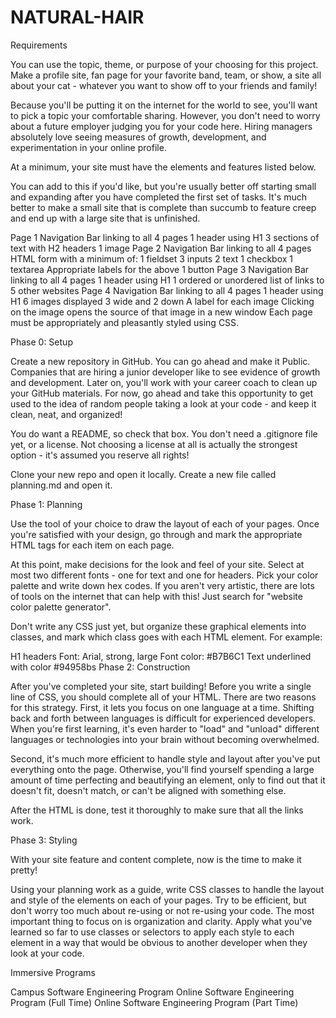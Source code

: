 # NATURAL-HAIR
Requirements

You can use the topic, theme, or purpose of your choosing for this project. Make a profile site, fan page for your favorite band, team, or show, a site all about your cat - whatever you want to show off to your friends and family!

Because you'll be putting it on the internet for the world to see, you'll want to pick a topic your comfortable sharing. However, you don't need to worry about a future employer judging you for your code here. Hiring managers absolutely love seeing measures of growth, development, and experimentation in your online profile.

At a minimum, your site must have the elements and features listed below.

You can add to this if you'd like, but you're usually better off starting small and expanding after you have completed the first set of tasks. It's much better to make a small site that is complete than succumb to feature creep and end up with a large site that is unfinished.

Page 1
Navigation Bar linking to all 4 pages
1 header using H1
3 sections of text with H2 headers
1 image
Page 2
Navigation Bar linking to all 4 pages
HTML form with a minimum of:
1 fieldset
3 inputs
2 text
1 checkbox
1 textarea
Appropriate labels for the above
1 button
Page 3
Navigation Bar linking to all 4 pages
1 header using H1
1 ordered or unordered list of links to 5 other websites
Page 4
Navigation Bar linking to all 4 pages
1 header using H1
6 images displayed 3 wide and 2 down
A label for each image
Clicking on the image opens the source of that image in a new window
Each page must be appropriately and pleasantly styled using CSS.

Phase 0: Setup

Create a new repository in GitHub. You can go ahead and make it Public. Companies that are hiring a junior developer like to see evidence of growth and development. Later on, you'll work with your career coach to clean up your GitHub materials. For now, go ahead and take this opportunity to get used to the idea of random people taking a look at your code - and keep it clean, neat, and organized!

You do want a README, so check that box. You don't need a .gitignore file yet, or a license. Not choosing a license at all is actually the strongest option - it's assumed you reserve all rights!

Clone your new repo and open it locally. Create a new file called planning.md and open it.

Phase 1: Planning

Use the tool of your choice to draw the layout of each of your pages. Once you're satisfied with your design, go through and mark the appropriate HTML tags for each item on each page.

At this point, make decisions for the look and feel of your site. Select at most two different fonts - one for text and one for headers. Pick your color palette and write down hex codes. If you aren't very artistic, there are lots of tools on the internet that can help with this! Just search for "website color palette generator".

Don't write any CSS just yet, but organize these graphical elements into classes, and mark which class goes with each HTML element. For example:

H1 headers
Font:  Arial, strong, large
Font color: #B7B6C1
Text underlined with color #94958bs
Phase 2: Construction

After you've completed your site, start building! Before you write a single line of CSS, you should complete all of your HTML. There are two reasons for this strategy. First, it lets you focus on one language at a time. Shifting back and forth between languages is difficult for experienced developers. When you're first learning, it's even harder to "load" and "unload" different languages or technologies into your brain without becoming overwhelmed.

Second, it's much more efficient to handle style and layout after you've put everything onto the page. Otherwise, you'll find yourself spending a large amount of time perfecting and beautifying an element, only to find out that it doesn't fit, doesn't match, or can't be aligned with something else.

After the HTML is done, test it thoroughly to make sure that all the links work.

Phase 3: Styling

With your site feature and content complete, now is the time to make it pretty!

Using your planning work as a guide, write CSS classes to handle the layout and style of the elements on each of your pages. Try to be efficient, but don't worry too much about re-using or not re-using your code. The most important thing to focus on is organization and clarity. Apply what you've learned so far to use classes or selectors to apply each style to each element in a way that would be obvious to another developer when they look at your code.

Immersive Programs

Campus Software Engineering Program
Online Software Engineering Program (Full Time)
Online Software Engineering Program (Part Time)

